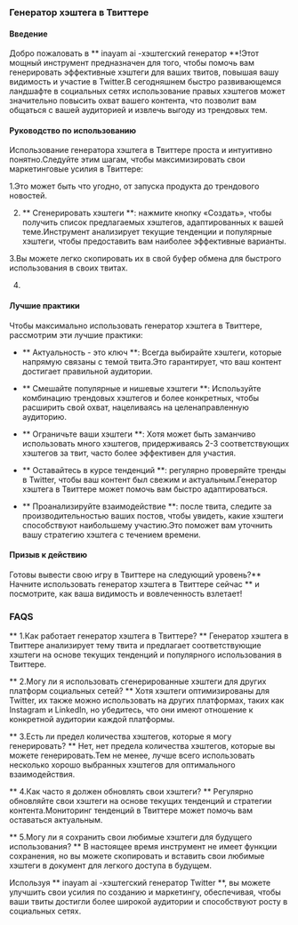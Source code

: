 ### Генератор хэштега в Твиттере

#### Введение
Добро пожаловать в ** inayam ai -хэштегский генератор **!Этот мощный инструмент предназначен для того, чтобы помочь вам генерировать эффективные хэштеги для ваших твитов, повышая вашу видимость и участие в Twitter.В сегодняшнем быстро развивающемся ландшафте в социальных сетях использование правых хэштегов может значительно повысить охват вашего контента, что позволит вам общаться с вашей аудиторией и извлечь выгоду из трендовых тем.

#### Руководство по использованию
Использование генератора хэштега в Твиттере проста и интуитивно понятно.Следуйте этим шагам, чтобы максимизировать свои маркетинговые усилия в Твиттере:

1.Это может быть что угодно, от запуска продукта до трендового новостей.

2. ** Сгенерировать хэштеги **: нажмите кнопку «Создать», чтобы получить список предлагаемых хэштегов, адаптированных к вашей теме.Инструмент анализирует текущие тенденции и популярные хэштеги, чтобы предоставить вам наиболее эффективные варианты.

3.Вы можете легко скопировать их в свой буфер обмена для быстрого использования в своих твитах.

4.

#### Лучшие практики
Чтобы максимально использовать генератор хэштега в Твиттере, рассмотрим эти лучшие практики:

- ** Актуальность - это ключ **: Всегда выбирайте хэштеги, которые напрямую связаны с темой твита.Это гарантирует, что ваш контент достигает правильной аудитории.

- ** Смешайте популярные и нишевые хэштеги **: Используйте комбинацию трендовых хэштегов и более конкретных, чтобы расширить свой охват, нацеливаясь на целенаправленную аудиторию.

- ** Ограничьте ваши хэштеги **: Хотя может быть заманчиво использовать много хэштегов, придерживаясь 2-3 соответствующих хэштегов за твит, часто более эффективен для участия.

- ** Оставайтесь в курсе тенденций **: регулярно проверяйте тренды в Twitter, чтобы ваш контент был свежим и актуальным.Генератор хэштега в Твиттере может помочь вам быстро адаптироваться.

- ** Проанализируйте взаимодействие **: после твита, следите за производительностью ваших постов, чтобы увидеть, какие хэштеги способствуют наибольшему участию.Это поможет вам уточнить вашу стратегию хэштега с течением времени.

#### Призыв к действию
Готовы вывести свою игру в Твиттере на следующий уровень?** Начните использовать генератор хэштега в Твиттере сейчас ** и посмотрите, как ваша видимость и вовлеченность взлетает!

### FAQS

** 1.Как работает генератор хэштега в Твиттере? **
Генератор хэштега в Твиттере анализирует тему твита и предлагает соответствующие хэштеги на основе текущих тенденций и популярного использования в Твиттере.

** 2.Могу ли я использовать сгенерированные хэштеги для других платформ социальных сетей? **
Хотя хэштеги оптимизированы для Twitter, их также можно использовать на других платформах, таких как Instagram и LinkedIn, но убедитесь, что они имеют отношение к конкретной аудитории каждой платформы.

** 3.Есть ли предел количества хэштегов, которые я могу генерировать? **
Нет, нет предела количества хэштегов, которые вы можете генерировать.Тем не менее, лучше всего использовать несколько хорошо выбранных хэштегов для оптимального взаимодействия.

** 4.Как часто я должен обновлять свои хэштеги? **
Регулярно обновляйте свои хэштеги на основе текущих тенденций и стратегии контента.Мониторинг тенденций в Твиттере может помочь вам оставаться актуальным.

** 5.Могу ли я сохранить свои любимые хэштеги для будущего использования? **
В настоящее время инструмент не имеет функции сохранения, но вы можете скопировать и вставить свои любимые хэштеги в документ для легкого доступа в будущем.

Используя ** inayam ai -хэштегский генератор Twitter **, вы можете улучшить свои усилия по созданию и маркетингу, обеспечивая, чтобы ваши твиты достигли более широкой аудитории и способствуют росту в социальных сетях.